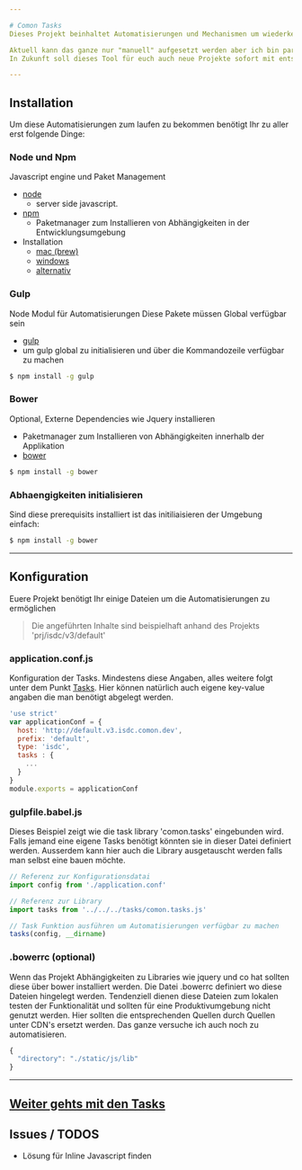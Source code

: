 ```yaml
---

# Comon Tasks
Dieses Projekt beinhaltet Automatisierungen und Mechanismen um wiederkehrende Aufgaben zu übernehmen und euch Tools anzubieten um eure Workflows zu automatisieren und eure Projekte zu testen.

Aktuell kann das ganze nur "manuell" aufgesetzt werden aber ich bin parallel dabei auch diesen Schritt über ein Tool in eurer Kommdanozeile zu automatisieren.
In Zukunft soll dieses Tool für euch auch neue Projekte sofort mit entsprechenden Einstellungen initialisieren können.

---
```


## Installation
Um diese Automatisierungen zum laufen zu bekommen benötigt Ihr zu aller erst folgende Dinge:

### Node und Npm
Javascript engine und Paket Management

* [node](https://nodejs.org/en/)
    * server side javascript.
* [npm](https://www.npmjs.org)
    * Paketmanager zum Installieren von Abhängigkeiten in der Entwicklungsumgebung
* Installation
    * [mac (brew)](https://changelog.com/install-node-js-with-homebrew-on-os-x/)
    * [windows](http://blog.teamtreehouse.com/install-node-js-npm-windows)
    * [alternativ](https://nodejs.org/en/download/)

### Gulp 
Node Modul für Automatisierungen
Diese Pakete müssen Global verfügbar sein

* [gulp](http://gulpjs.com)
* um gulp global zu initialisieren und über die Kommandozeile verfügbar zu machen

```bash
$ npm install -g gulp
```

### Bower
Optional, Externe Dependencies wie Jquery installieren
* Paketmanager zum Installieren von Abhängigkeiten innerhalb der Applikation
* [bower](http://bower.io/)

```bash
$ npm install -g bower
```

### Abhaengigkeiten initialisieren
Sind diese prerequisits installiert ist das initiliaisieren der Umgebung einfach:
```bash
$ npm install -g bower
```

---

## Konfiguration
Euere Projekt benötigt Ihr einige Dateien um die Automatisierungen zu ermöglichen

> Die angeführten Inhalte sind beispielhaft anhand des Projekts 'prj/isdc/v3/default'

### application.conf.js
Konfiguration der Tasks. Mindestens diese Angaben, alles weitere folgt unter dem Punkt [Tasks](#tasks).
Hier können natürlich auch eigene key-value angaben die man benötigt abgelegt werden.

```javascript
'use strict'
var applicationConf = {
  host: 'http://default.v3.isdc.comon.dev',
  prefix: 'default',
  type: 'isdc',
  tasks : {
    ...
  }
}
module.exports = applicationConf
```

### gulpfile.babel.js
Dieses Beispiel zeigt wie die task library 'comon.tasks' eingebunden wird. Falls jemand eine
eigene Tasks benötigt könnten sie in dieser Datei definiert werden.
Ausserdem kann hier auch die Library ausgetauscht werden falls man selbst eine bauen möchte.

```javascript
// Referenz zur Konfigurationsdatai
import config from './application.conf'

// Referenz zur Library
import tasks from '../../../tasks/comon.tasks.js'

// Task Funktion ausführen um Automatisierungen verfügbar zu machen
tasks(config, __dirname)
```

### .bowerrc (optional)
Wenn das Projekt Abhängigkeiten zu Libraries wie jquery und co hat sollten diese über bower installiert werden.
Die Datei .bowerrc definiert wo diese Dateien hingelegt werden.
Tendenziell dienen diese Dateien zum lokalen testen der Funktionalität und sollten für eine Produktivumgebung nicht genutzt werden.
Hier sollten die entsprechenden Quellen durch Quellen unter CDN's ersetzt werden.
Das ganze versuche ich auch noch zu automatisieren.

```javascript
{
  "directory": "./static/js/lib"
}
```

---

## [Weiter gehts mit den Tasks](tutorial-tasks.html)


## Issues / TODOS
* Lösung für Inline Javascript finden